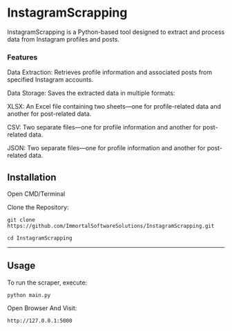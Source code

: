# InstagramScrapping


InstagramScrapping is a Python-based tool designed to extract and process data from Instagram profiles and posts.


### Features

Data Extraction: Retrieves profile information and associated posts from specified Instagram accounts.

Data Storage: Saves the extracted data in multiple formats:

XLSX: An Excel file containing two sheets—one for profile-related data and another for post-related data.

CSV: Two separate files—one for profile information and another for post-related data.

JSON: Two separate files—one for profile information and another for post-related data.


## Installation

Open CMD/Terminal 

Clone the Repository:

```
git clone https://github.com/ImmortalSoftwareSolutions/InstagramScrapping.git

cd InstagramScrapping
```

---

## Usage

To run the scraper, execute:

```
python main.py
```

Open Browser And Visit:
```
http://127.0.0.1:5000
```
